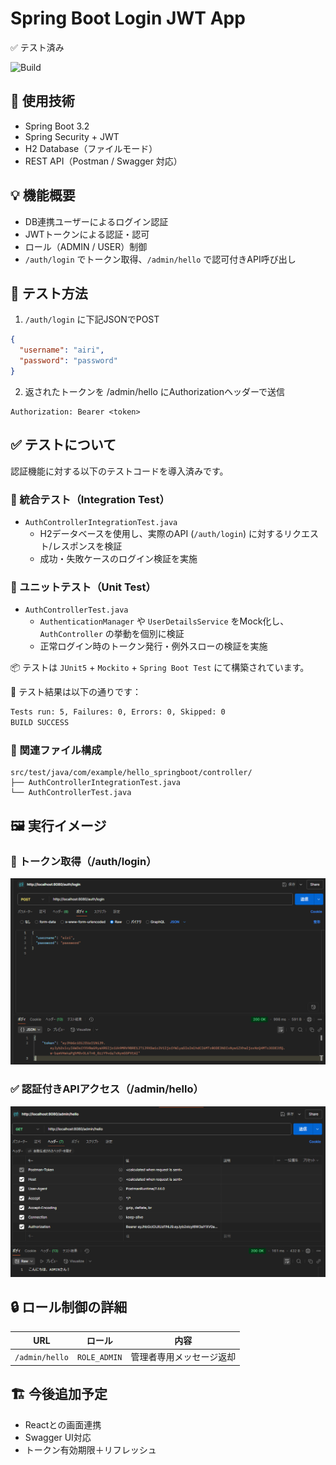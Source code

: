 # Spring Boot Login JWT App
✅ テスト済み

![Build](https://img.shields.io/badge/build-success-brightgreen.svg)
## 🔧 使用技術
- Spring Boot 3.2
- Spring Security + JWT
- H2 Database（ファイルモード）
- REST API（Postman / Swagger 対応）

## 💡 機能概要
- DB連携ユーザーによるログイン認証
- JWTトークンによる認証・認可
- ロール（ADMIN / USER）制御
- `/auth/login` でトークン取得、`/admin/hello` で認可付きAPI呼び出し

## 🧪 テスト方法
1. `/auth/login` に下記JSONでPOST
```json
{
  "username": "airi",
  "password": "password"
}
```
2. 返されたトークンを /admin/hello にAuthorizationヘッダーで送信
```
Authorization: Bearer <token>
```

## ✅ テストについて

認証機能に対する以下のテストコードを導入済みです。

### 🔸 統合テスト（Integration Test）
- `AuthControllerIntegrationTest.java`
    - H2データベースを使用し、実際のAPI (`/auth/login`) に対するリクエスト/レスポンスを検証
    - 成功・失敗ケースのログイン検証を実施

### 🔸 ユニットテスト（Unit Test）
- `AuthControllerTest.java`
    - `AuthenticationManager` や `UserDetailsService` をMock化し、`AuthController` の挙動を個別に検証
    - 正常ログイン時のトークン発行・例外スローの検証を実施

📦 テストは `JUnit5` + `Mockito` + `Spring Boot Test` にて構築されています。

🧪 テスト結果は以下の通りです：

```bash
Tests run: 5, Failures: 0, Errors: 0, Skipped: 0
BUILD SUCCESS
```
### 📁 関連ファイル構成
```
src/test/java/com/example/hello_springboot/controller/
├── AuthControllerIntegrationTest.java
└── AuthControllerTest.java
```

## 🖼️ 実行イメージ

### 🔐 トークン取得（/auth/login）
![login](./images/login.png)

### ✅ 認証付きAPIアクセス（/admin/hello）
![admin](./images/admin-hello.png)
## 🔒 ロール制御の詳細
| URL            | ロール          | 内容           |
| -------------- | ------------ | ------------ |
| `/admin/hello` | `ROLE_ADMIN` | 管理者専用メッセージ返却 |

## 🏗️ 今後追加予定
- Reactとの画面連携
- Swagger UI対応
- トークン有効期限＋リフレッシュ
